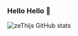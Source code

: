 ### Hello Hello 👋

![zeThijs GitHub stats](https://github-readme-stats.vercel.app/api?username=zeThijs&show_icons=true&theme=nightowl)